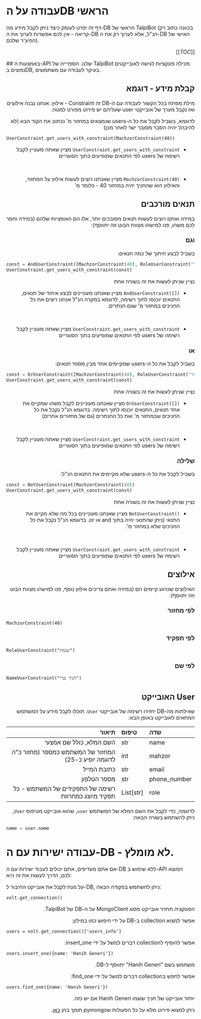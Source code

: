 # עבודה על הDB הראשי 
דף זה יפרט לעומק כיצד ניתן לקבל מידע מה-DB הראשי של TalpiBot (בכוונה כתוב רק קריאה - אין לכם אפשרות לערוך את ה-DB הנ"ל, אלא לערוך רק את ה-DB האישי של הפיצ'ר שלכם).
 <div dir="rtl" align="right">

[[_TOC_]]

</div>
## באמצעות ה-API שלנו.
הספרייה של TalpiBot מכילה פונקציות לגישה לאובייקטים נפוצים בDB, בעיקר לעבודה עם משתמשים.

<h2 align="right">קבלת מידע - דוגמא</h2>
<div dir="rtl" align="right">
מילת מפתח בכל הקשור לעבודה עם ה-DB זה Constraint - אילוץ. אנחנו נבנה אילוצים ואז נקבל מערך של אובייקטי user שעליהם יש פירוט מפורט למטה.

לדוגמא, בשביל לקבל את כל ה-users שנמצאים במחזור מ' נכתוב את הקוד הבא (לא להיבהל יהיה הסבר מסובר ישר לאחר מכן)
</div>

`UserConstraint.get_users_with_constraint(MachzorConstraint(40))`

<div dir="rtl" align="right">

* `UserConstraint.get_users_with_constraint` מציין שאתה מעוניין לקבל רשימה של users לפי התנאים שמופיעים בתוך הסוגריים
<br>

* `MachzorConstraint(40)` מציין שאנחנו רוצים לעשות אילוץ על המחזור, והאילוץ הוא שהחניך יהיה במחזור 40 - כלומר מ'<br>
</div>

<h2 align="right">תנאים מורכבים</h2>
<div dir="rtl" align="right">
במידה ואתם רוצים לעשות תנאים מסובכים יותר, אלו הם האופציות שלהם (במידה וחסר לכם משהו, פנו למישהו מצוות הבוט וזה יתווסף):
</div>
<h3 align="right">וגם</h3>
<div dir="rtl" align="right">
בשביל לבצע חיתוך של כמה תנאים:
</div>

```python
const = AndUserConstraint([MachzorConstraint(40), RoleUserConstraint("חנתר")])
UserConstraint.get_users_with_constraint(const)
```

<div dir="rtl" align="right">
נציין שניתן לעשות את זה בשורה אחת
<br>

* `([])AndUserConstraint` מציין שאנחנו מעוניינים לבצע איחוד של תנאים, התנאים יוכנסו לתוך רשימה, לדוגמא במקרה הנ"ל אנחנו רוצים את כל החניכים במחזור מ' שגם חנתרים.
<br>

* `UserConstraint.get_users_with_constraint` מציין שאתה מעוניין לקבל רשימה של users לפי התנאים שמופיעים בתוך הסוגריים
</div>

<h3 align="right">או</h3>
<div dir="rtl" align="right">
בשביל לקבל את כל ה-users שמקיימים אחד מבין מספר תנאים:
</div>

```python
const = OrUserConstraint([MachzorConstraint(40), RoleUserConstraint("חנתר")])
UserConstraint.get_users_with_constraint(const)
```

<div dir="rtl" align="right">
נציין שניתן לעשות את זה בשורה אחת
<br>

* `([])OrUserConstraint` מציין שאנחנו מעוניינים לקבל משהו שמקיים את אחד תנאים, התנאים יוכנסו לתוך רשימה. בדוגמא הנ"ל נקבל את כל החניכים שבמחזור מ' ואת כל החנתרים (גם של מחזורים אחרים)
<br>

* `UserConstraint.get_users_with_constraint` מציין שאתה מעוניין לקבל רשימה של users לפי התנאים שמופיעים בתוך הסוגריים

</div>

<h3 align="right">שלילה</h3>
<div dir="rtl" align="right">
בשביל לקבל את כל ה-users שלא מקיימים את התנאים הנ"ל:
</div>

```python
const = NotUserConstraint(MachzorConstraint(40))
UserConstraint.get_users_with_constraint(const)
```

<div dir="rtl" align="right">
נציין שניתן לעשות את זה בשורה אחת
<br>

* `()NotUserConstraint`  מציין שאנחנו מעוניינים בכל מה שלא מקיים את התנאי (ניתן שהתנאי יהיה בתוך and או or. בדוגמא הנ"ל נקבל את כל החניכים שלא במחזור מ'.
<br>

* `UserConstraint.get_users_with_constraint`  מציין שאתה מעוניין לקבל רשימה של users לפי התנאים שמופיעים בתוך הסוגריים

</div>


<h2 align="right">אילוצים</h2>
<div dir="rtl" align="right">
האילוצים שכרגע קיימים הם (במידה ואתם צריכים אילוץ נוסף, פנו למישהו מצוות הבוט וזה יתווסף):
</div>
<h3 align="right">לפי מחזור</h3>

`MachzorConstraint(40)`

<h3 align="right">לפי תפקיד</h3>

`RoleUserConstraint("שגמח")`

<h3 align="right">לפי שם</h3>

`NameUserConstraint("חניך גנרי")`


<h2 align="right">האובייקט User</h2>
<div dir="rtl" align="right">

שאילתות מה-DB יחזירו רשימה של אובייקטי `User`. תוכלו לקבל מידע על המשתמש המתאים לאובייקט באופן הבא:

| שדה | טיפוס | תיאור |
| :------ | :------ | ------: |
| name | str | השם המלא, כולל שם אמצעי |
| mahzor | int | המחזור של המשתמש כמספר (מחזור כ"ה לדוגמה יופיע כ-25) |
| email | str | כתובת המייל |
| phone_number | str | מספר הטלפון |
| role | List[str] | רשימה של התפקידים של המשתמש - כל תפקיד מיוצג כמחרוזת |

לדוגמה, כדי לקבל את השם המלא של המשתמש `user`, שהוא אובייקט מטיפוס `User`, ניתן להשתמש בשורה הבאה:
</div>

``` python
name = user.name
```


# עבודה ישירות עם ה-DB - לא מומלץ.
אם אתם מעדיפים, אתם יכולים לעבוד ישירות עם ה-DB ללא שימוש ב-API המוצא לכם, הדרך לעשות את זה היא:

על מנת לקבל את אובייקט החיבור ל-DB, ניתן להשתמש בפקודה הבאה:


`volt.get_connection()`

<div dir="rtl" align="right">

הפונקציה תחזיר אובייקט מסוג MongoClient על ה-DB של TalpiBot. 

אפשר למצוא collection ב-DB על ידי חיפוש כמו במילון:

</div>

`users = volt.get_connection()['users_info']`

<div dir="rtl" align="right">

אפשר להוסיף לcollection דברים למשל על ידי insert_one:

</div>

`users.insert_one({name: 'Hanih Generi'})`

<div dir="rtl" align="right">

משתמש בשם "Hanih Generi" יתווסף ל-DB.

אפשר לחפש בcollection דברים למשל על ידי find_one:

</div>

`users.find_one({name: 'Hanih Generi'})`

<div dir="rtl" align="right">

יוחזר אובייקט של חניך ששמו Hanih Generi אם יש כזה.

ניתן למצוא פירוט מלא על כל הפעולות שpymongo תומך בהן [כאן](https://api.mongodb.com/python/current/index.html).

</div>